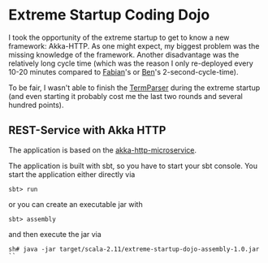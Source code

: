 # Extreme Startup Coding Dojo

I took the opportunity of the extreme startup to get to know a new framework: Akka-HTTP.
As one might expect, my biggest problem was the missing knowledge of the framework. Another disadvantage 
was the relatively long cycle time (which was the reason I only re-deployed every 10-20 minutes compared 
to [Fabian](../2015-05-08-CodingFabian)'s or [Ben](../2015-05-08-Ben)'s 2-second-cycle-time).

To be fair, I wasn't able to finish the [TermParser](src/main/scala/TermParser.scala) during the extreme startup (and even starting it 
probably cost me the last two rounds and several hundred points).

## REST-Service with Akka HTTP

The application is based on the [akka-http-microservice](https://github.com/theiterators/akka-http-microservice). 

The application is built with sbt, so you have to start your sbt console. You start the application either directly via
```
sbt> run
```

or you can create an executable jar with
```
sbt> assembly
```

and then execute the jar via
```
sh# java -jar target/scala-2.11/extreme-startup-dojo-assembly-1.0.jar
``

